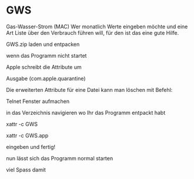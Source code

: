 # GWS
Gas-Wasser-Strom (MAC)
Wer monatlich Werte eingeben möchte und eine Art Liste über den Verbrauch führen will, für den ist das eine gute Hilfe.

GWS.zip laden und entpacken

wenn das Programm nicht startet

Apple schreibt die Attribute um 

Ausgabe (com.apple.quarantine)


Die erweiterten Attribute für eine Datei kann man löschen mit Befehl:

Telnet Fenster aufmachen

in das Verzeichnis navigieren wo Ihr das Programm entpackt habt



xattr -c GWS

xattr -c GWS.app



eingeben und fertig!

nun lässt sich das Programm normal starten

viel Spass damit


